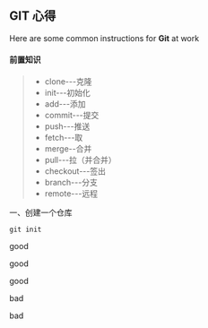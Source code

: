 ## GIT 心得

Here are some common instructions for **Git** at work


#### 前置知识

> * clone---克隆
> * init---初始化
> * add---添加
> * commit---提交
> * push---推送
> * fetch---取
> * merge--合并
> * pull---拉（并合并）
> * checkout---签出
> * branch---分支
> * remote---远程


一、创建一个仓库

`git init`

good

good

good

bad

bad
